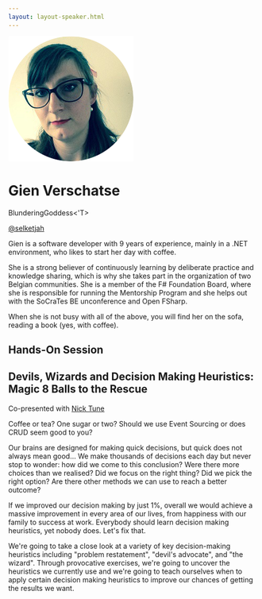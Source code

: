 ```yaml
---
layout: layout-speaker.html
---
```

<div class="container section featured-speaker">
  <div class="row">
    <div class="col-xs-12 col-sm-2 img-container">
      <img class="speaker-page-img" src="../img/speakers/Gien-Verschatse-ON.png" />
    </div>
    <div class="col-xs-12 col-sm-10 copy-container">
        <h1 class="speaker-header">Gien Verschatse</h1>
        <span class="speaker-subtitle">BlunderingGoddess<'T></span>
        <p><a class="speaker-handle" href="https://twitter.com/selketjah" target="_blank">@selketjah</a></p>
        <p>Gien is a software developer with 9 years of experience, mainly in a .NET environment, who likes to start her day with coffee.</p>
        <p>She is a strong believer of continuously learning by deliberate practice and knowledge sharing, which is why she takes part in the organization of two Belgian communities. She is a member of the F# Foundation Board, where she is responsible for running the Mentorship Program and she helps out with the SoCraTes BE unconference and Open FSharp.</p>
        <p>When she is not busy with all of the above, you will find her on the sofa, reading a book (yes, with coffee).</p>
        <h2>Hands-On Session</h2>
        <h2 class="gold">Devils, Wizards and Decision Making Heuristics: Magic 8 Balls to the Rescue</h2>
        <p>Co-presented with <a href="nick-tune.html">Nick Tune</a></p>
        <p>Coffee or tea? One sugar or two? Should we use Event Sourcing or does CRUD seem good to you?</p>
        <p>Our brains are designed for making quick decisions, but quick does not always mean good… We make thousands of decisions each day but never stop to wonder: how did we come to this conclusion? Were there more choices than we realised? Did we focus on the right thing? Did we pick the right option? Are there other methods we can use to reach a better outcome?
        <p>If we improved our decision making by just 1%, overall we would achieve a massive improvement in every area of our lives, from happiness with our family to success at work. Everybody should learn decision making heuristics, yet nobody does. Let's fix that.</p>
        <p>We're going to take a close look at a variety of key decision-making heuristics including "problem restatement", "devil's advocate", and "the wizard". Through provocative exercises, we're going to uncover the heuristics we currently use and we're going to teach ourselves when to apply certain decision making heuristics to improve our chances of getting the results we want.</p>
    </div>
  </div>
</div>